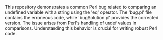 This repository demonstrates a common Perl bug related to comparing an undefined variable with a string using the 'eq' operator. The 'bug.pl' file contains the erroneous code, while 'bugSolution.pl' provides the corrected version.  The issue arises from Perl's handling of undef values in comparisons.  Understanding this behavior is crucial for writing robust Perl code. 